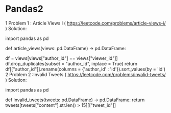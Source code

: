 # Pandas2
1 Problem 1 : Article Views I	(	https://leetcode.com/problems/article-views-i/  )
Solution:

import pandas as pd

def article_views(views: pd.DataFrame) -> pd.DataFrame:

   df = views[views["author_id"] == views["viewer_id"]]
   df.drop_duplicates(subset = "author_id", inplace = True)
   return df[["author_id"]].rename(columns = {'author_id' : 'id'}).sort_values(by = 'id')
2 Problem 2 :Invalid Tweets	(	https://leetcode.com/problems/invalid-tweets/ )
Solution:

import pandas as pd

def invalid_tweets(tweets: pd.DataFrame) -> pd.DataFrame:
   return tweets[tweets["content"].str.len() > 15][["tweet_id"]]










